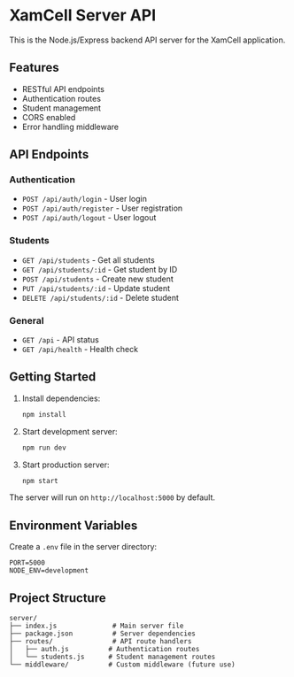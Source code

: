 # XamCell Server API

This is the Node.js/Express backend API server for the XamCell application.

## Features

- RESTful API endpoints
- Authentication routes
- Student management
- CORS enabled
- Error handling middleware

## API Endpoints

### Authentication

- `POST /api/auth/login` - User login
- `POST /api/auth/register` - User registration
- `POST /api/auth/logout` - User logout

### Students

- `GET /api/students` - Get all students
- `GET /api/students/:id` - Get student by ID
- `POST /api/students` - Create new student
- `PUT /api/students/:id` - Update student
- `DELETE /api/students/:id` - Delete student

### General

- `GET /api` - API status
- `GET /api/health` - Health check

## Getting Started

1. Install dependencies:

   ```bash
   npm install
   ```

2. Start development server:

   ```bash
   npm run dev
   ```

3. Start production server:
   ```bash
   npm start
   ```

The server will run on `http://localhost:5000` by default.

## Environment Variables

Create a `.env` file in the server directory:

```
PORT=5000
NODE_ENV=development
```

## Project Structure

```
server/
├── index.js              # Main server file
├── package.json          # Server dependencies
├── routes/               # API route handlers
│   ├── auth.js          # Authentication routes
│   └── students.js      # Student management routes
└── middleware/          # Custom middleware (future use)
```
